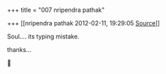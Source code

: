 +++
title = "007 nripendra pathak"

+++
[[nripendra pathak	2012-02-11, 19:29:05 [Source](https://groups.google.com/g/bvparishat/c/kBgN7VpgTVY)]]



Soul.... its typing mistake.

thanks...



